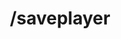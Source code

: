 ---
command:
  added: 3.3.0
  aliases:
  - sp
  configuration: []
  description: Saves an individual player's data.
  permissions: []
  supports: {}
  usage: /saveplayer [player]
layout: command
title: /saveplayer
---